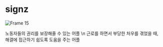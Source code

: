 # signz

![Frame 15](https://user-images.githubusercontent.com/100350128/211143445-be866cfe-7bc4-4dd6-b990-c190b8d0a705.png)

노동자들의 권리를 보장해줄 수 있는 어플 \n
근로를 하면서 부당한 처우를 겪었을 때, 해결에 접근하기 쉽도록 도움을 주는 어플

